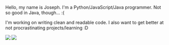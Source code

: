 Hello, my name is Joseph. I'm a Python/JavaScript/Java programmer. Not so good in Java, though... :(

I'm working on writing clean and readable code.
I also want to get better at not procrastinating projects/learning :D


<img align="left" src="https://github-readme-stats.vercel.app/api?username=jdl-joseph&count_private=true&show_icons=true&theme=radical&hide_border=true"/>
<img align="left" src="https://github-readme-stats.vercel.app/api/top-langs/?username=jdl-joseph&layout=compact&theme=radical&hide_border=true&card_width=250"/>
